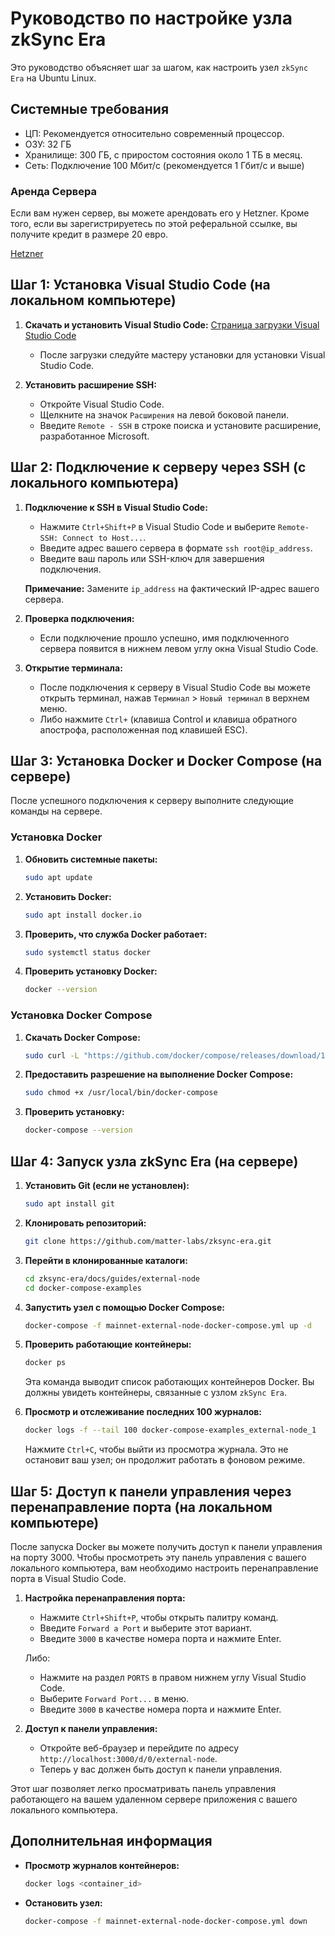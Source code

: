 # Руководство по настройке узла zkSync Era

Это руководство объясняет шаг за шагом, как настроить узел `zkSync Era` на Ubuntu Linux.

## Системные требования

- ЦП: Рекомендуется относительно современный процессор.
- ОЗУ: 32 ГБ
- Хранилище: 300 ГБ, с приростом состояния около 1 ТБ в месяц.
- Сеть: Подключение 100 Мбит/с (рекомендуется 1 Гбит/с и выше)

### Аренда Сервера

Если вам нужен сервер, вы можете арендовать его у Hetzner. Кроме того, если вы зарегистрируетесь по этой реферальной ссылке, вы получите кредит в размере 20 евро.

[Hetzner](https://hetzner.cloud/?ref=fu2umOyLCWhh)

## Шаг 1: Установка Visual Studio Code (на локальном компьютере)

1. **Скачать и установить Visual Studio Code:**
   [Страница загрузки Visual Studio Code](https://code.visualstudio.com/)

   - После загрузки следуйте мастеру установки для установки Visual Studio Code.

2. **Установить расширение SSH:**
   - Откройте Visual Studio Code.
   - Щелкните на значок `Расширения` на левой боковой панели.
   - Введите `Remote - SSH` в строке поиска и установите расширение, разработанное Microsoft.

## Шаг 2: Подключение к серверу через SSH (с локального компьютера)

1. **Подключение к SSH в Visual Studio Code:**

   - Нажмите `Ctrl+Shift+P` в Visual Studio Code и выберите `Remote-SSH: Connect to Host...`.
   - Введите адрес вашего сервера в формате `ssh root@ip_address`.
   - Введите ваш пароль или SSH-ключ для завершения подключения.

   **Примечание:** Замените `ip_address` на фактический IP-адрес вашего сервера.

2. **Проверка подключения:**

   - Если подключение прошло успешно, имя подключенного сервера появится в нижнем левом углу окна Visual Studio Code.

3. **Открытие терминала:**
   - После подключения к серверу в Visual Studio Code вы можете открыть терминал, нажав `Терминал` > `Новый терминал` в верхнем меню.
   - Либо нажмите `Ctrl+` (клавиша Control и клавиша обратного апострофа, расположенная под клавишей ESC).

## Шаг 3: Установка Docker и Docker Compose (на сервере)

После успешного подключения к серверу выполните следующие команды на сервере.

### Установка Docker

1. **Обновить системные пакеты:**

   ```sh
   sudo apt update
   ```

2. **Установить Docker:**

   ```sh
   sudo apt install docker.io
   ```

3. **Проверить, что служба Docker работает:**

   ```sh
   sudo systemctl status docker
   ```

4. **Проверить установку Docker:**
   ```sh
   docker --version
   ```

### Установка Docker Compose

1. **Скачать Docker Compose:**

   ```sh
   sudo curl -L "https://github.com/docker/compose/releases/download/1.29.2/docker-compose-$(uname -s)-$(uname -m)" -o /usr/local/bin/docker-compose
   ```

2. **Предоставить разрешение на выполнение Docker Compose:**

   ```sh
   sudo chmod +x /usr/local/bin/docker-compose
   ```

3. **Проверить установку:**
   ```sh
   docker-compose --version
   ```

## Шаг 4: Запуск узла zkSync Era (на сервере)

1. **Установить Git (если не установлен):**

   ```sh
   sudo apt install git
   ```

2. **Клонировать репозиторий:**

   ```sh
   git clone https://github.com/matter-labs/zksync-era.git
   ```

3. **Перейти в клонированные каталоги:**

   ```sh
   cd zksync-era/docs/guides/external-node
   cd docker-compose-examples
   ```

4. **Запустить узел с помощью Docker Compose:**

   ```sh
   docker-compose -f mainnet-external-node-docker-compose.yml up -d
   ```

5. **Проверить работающие контейнеры:**

   ```sh
   docker ps
   ```

   Эта команда выводит список работающих контейнеров Docker. Вы должны увидеть контейнеры, связанные с узлом `zkSync Era`.

6. **Просмотр и отслеживание последних 100 журналов:**
   ```sh
   docker logs -f --tail 100 docker-compose-examples_external-node_1
   ```
   Нажмите `Ctrl+C`, чтобы выйти из просмотра журнала. Это не остановит ваш узел; он продолжит работать в фоновом режиме.

## Шаг 5: Доступ к панели управления через перенаправление порта (на локальном компьютере)

После запуска Docker вы можете получить доступ к панели управления на порту 3000. Чтобы просмотреть эту панель управления с вашего локального компьютера, вам необходимо настроить перенаправление порта в Visual Studio Code.

1. **Настройка перенаправления порта:**

   - Нажмите `Ctrl+Shift+P`, чтобы открыть палитру команд.
   - Введите `Forward a Port` и выберите этот вариант.
   - Введите `3000` в качестве номера порта и нажмите Enter.

   Либо:

   - Нажмите на раздел `PORTS` в правом нижнем углу Visual Studio Code.
   - Выберите `Forward Port...` в меню.
   - Введите `3000` в качестве номера порта и нажмите Enter.

2. **Доступ к панели управления:**

   - Откройте веб-браузер и перейдите по адресу `http://localhost:3000/d/0/external-node`.
   - Теперь у вас должен быть доступ к панели управления.

Этот шаг позволяет легко просматривать панель управления работающего на вашем удаленном сервере приложения с вашего локального компьютера.

## Дополнительная информация

- **Просмотр журналов контейнеров:**

  ```sh
  docker logs <container_id>
  ```

- **Остановить узел:**
  ```sh
  docker-compose -f mainnet-external-node-docker-compose.yml down
  ```

